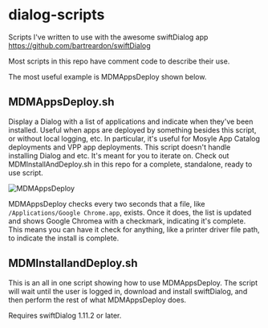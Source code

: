 # dialog-scripts
Scripts I've written to use with the awesome swiftDialog app https://github.com/bartreardon/swiftDialog

Most scripts in this repo have comment code to describe their use. 

The most useful example is MDMAppsDeploy shown below.

## MDMAppsDeploy.sh
Display a Dialog with a list of applications and indicate when they've been installed. Useful when apps are deployed by something besides this script, or without local logging, etc. In particular, it's useful for Mosyle App Catalog deployments and VPP app deployments. This script doesn't handle installing Dialog and etc. It's meant for you to iterate on. Check out MDMInstallAndDeploy.sh in this repo for a complete, standalone, ready to use script.

![MDMAppsDeploy](https://user-images.githubusercontent.com/6863894/189948035-3f34c0d4-f551-4a7f-bffd-1ee5ab52ace1.png)

MDMAppsDeploy checks every two seconds that a file, like `/Applications/Google Chrome.app`, exists. Once it does, the list is updated and shows Google Chromea with a checkmark, indicating it's complete. This means you can have it check for anything, like a printer driver file path, to indicate the install is complete.

## MDMInstallandDeploy.sh
This is an all in one script showing how to use MDMAppsDeploy. The script will wait until the user is logged in, download and install swiftDialog, and then perform the rest of what MDMAppsDeploy does.

Requires swiftDialog 1.11.2 or later.

